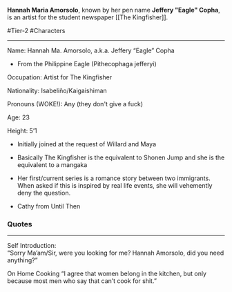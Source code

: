 **Hannah Maria Amorsolo**, known by her pen name **Jeffery "Eagle" Copha**, is an artist for the student newspaper [[The Kingfisher]].

#Tier-2 #Characters 

---
Name: Hannah Ma. Amorsolo, a.k.a. Jeffery “Eagle” Copha

- From the Philippine Eagle (Pithecophaga jefferyi)
    

Occupation: Artist for The Kingfisher

Nationality: Isabeliño/Kaigaishiman

Pronouns (WOKE!): Any (they don't give a fuck)

Age: 23

Height: 5’1

  

- Initially joined at the request of Willard and Maya
    
- Basically The Kingfisher is the equivalent to Shonen Jump and she is the equivalent to a mangaka
    
- Her first/current series is a romance story between two immigrants. When asked if this is inspired by real life events, she will vehemently deny the question.
    
- Cathy from Until Then

### Quotes
---
Self Introduction:  
“Sorry Ma’am/Sir, were you looking for me? Hannah Amorsolo, did you need anything?”

On Home Cooking
“I agree that women belong in the kitchen, but only because most men who say that can’t cook for shit.”